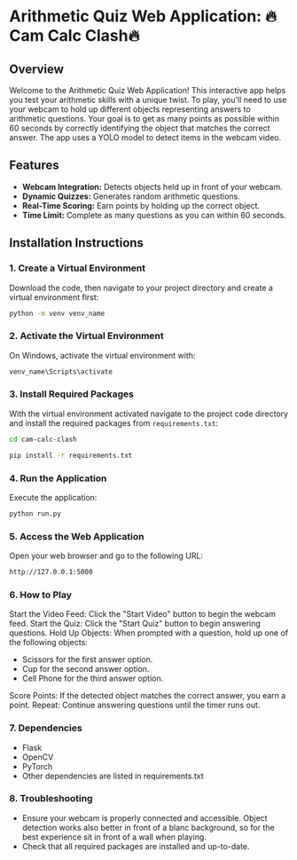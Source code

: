 # Arithmetic Quiz Web Application: 🔥Cam Calc Clash🔥

## Overview
Welcome to the Arithmetic Quiz Web Application! This interactive app helps you test your arithmetic skills with a unique twist. To play, you'll need to use your webcam to hold up different objects representing answers to arithmetic questions. Your goal is to get as many points as possible within 60 seconds by correctly identifying the object that matches the correct answer.
The app uses a YOLO model to detect items in the webcam video.

## Features
- **Webcam Integration:** Detects objects held up in front of your webcam.
- **Dynamic Quizzes:** Generates random arithmetic questions.
- **Real-Time Scoring:** Earn points by holding up the correct object.
- **Time Limit:** Complete as many questions as you can within 60 seconds.

## Installation Instructions

### 1. Create a Virtual Environment
Download the code, then navigate to your project directory and create a virtual environment first:
```bash
python -m venv venv_name
```

### 2. Activate the Virtual Environment
On Windows, activate the virtual environment with:
```bash
venv_name\Scripts\activate
```

### 3. Install Required Packages
With the virtual environment activated navigate to the project code directory and install the required packages from `requirements.txt`:
```bash
cd cam-calc-clash
```
```bash
pip install -r requirements.txt
```

### 4. Run the Application
Execute the application:
```bash
python run.py
```

### 5. Access the Web Application
Open your web browser and go to the following URL:
```bash
http://127.0.0.1:5000
```

### 6. How to Play
Start the Video Feed: Click the "Start Video" button to begin the webcam feed.
Start the Quiz: Click the "Start Quiz" button to begin answering questions.
Hold Up Objects: When prompted with a question, hold up one of the following objects:
- Scissors for the first answer option.
- Cup for the second answer option.
- Cell Phone for the third answer option.

Score Points: If the detected object matches the correct answer, you earn a point.
Repeat: Continue answering questions until the timer runs out.

### 7. Dependencies
- Flask
- OpenCV
- PyTorch
- Other dependencies are listed in requirements.txt

### 8. Troubleshooting
- Ensure your webcam is properly connected and accessible. Object detection works also better in front of a blanc background, so for the best experience sit in front of a wall when playing.
- Check that all required packages are installed and up-to-date.
